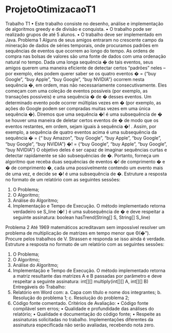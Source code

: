 # ProjetoOtimizacaoT1

Trabalho T1
• Este trabalho consiste no desenho, análise e implementação de algoritmos greedy e de divisão e
conquista.
• O trabalho pode ser realizado grupos de até 5 alunos.
• O trabalho deve ser implementado em Java.
Problema 1
Alguns de seus amigos entraram no crescente campo da mineração de dados de séries temporais, onde
procuramos padrões em sequências de eventos que ocorrem ao longo do tempo. As ordens de compra nas
bolsas de valores são uma fonte de dados com uma ordenação natural no tempo. Dada uma longa sequência
� de tais eventos, seus amigos querem uma maneira eficiente de detectar certos “padrões” neles – por
exemplo, eles podem querer saber se os quatro eventos
� = {“buy Google”, “buy Apple”, “buy Google”, “buy NVIDIA”}
ocorrem nesta sequência �, em ordem, mas não necessariamente consecutivamente.
Eles começam com uma coleção de eventos possíveis (por exemplo, as transações possíveis) e uma
sequência � de � desses eventos. Um determinado evento pode ocorrer múltiplas vezes em � (por exemplo,
as ações do Google podem ser compradas muitas vezes em uma única sequência �). Diremos que uma
sequência �! é uma subsequência de � se houver uma maneira de deletar certos eventos de � de modo que
os eventos restantes, em ordem, sejam iguais à sequência �!
. Assim, por exemplo, a sequência de quatro
eventos acima é uma subsequência da sequência
� = {“ buy Amazon”, “buy Google”, “buy Apple”, “buy Google”, “buy Google”, “buy NVIDIA”}
�! = {“buy Google”, “buy Apple”, “buy Google”, “buy NVIDIA”}
O objetivo deles é ser capaz de imaginar sequências curtas e detectar rapidamente se são subsequências de
�. Portanto, forneça um algoritmo que receba duas sequências de eventos �! de comprimento � e � de
comprimento �, cada uma possivelmente contendo um evento mais de uma vez, e decide se �! é uma
subsequência de �.
Estruture a resposta no formato de um relatório com as seguintes sessões:
1. O Problema;
2. O Algoritmo;
3. Análise do Algoritmo;
4. Implementação e Tempo de Execução. O método implementado retorna verdadeiro se S_line (�!
) é
uma subsequência de � e deve respeitar a seguinte assinatura:
boolean hasTrend(String[] S, String[] S_line)

Problema 2
Até 1969 matemáticos acreditavam sem impossível resolver um problema de multiplicação de matrizes em
tempo menor que Θ(�"). Procure pelos trabalhos de V. Strassen e responda se isso ainda é verdade.
Estruture a resposta no formato de um relatório com as seguintes sessões:
1. O Problema;
2. O Algoritmo;
3. Análise do Algoritmo;
5. Implementação e Tempo de Execução. O método implementado retorna a matriz resultante das
matrizes A e B passadas por parâmetro e deve respeitar a seguinte assinatura:
int[][] multiply(int[][] A, int[][] B)
Entregáveis do Trabalho:
1. Relatório em Word com:
a. Capa com título e nome dos integrantes;
b. Resolução do problema 1;
c. Resolução do problema 2;
2. Código fonte comentado.
Critérios de Avaliação:
• Código fonte compilável sem erros;
• Qualidade e profundidade das análises do relatório;
• Qualidade e documentação do código fonte;
• Respeite as assinaturas solicitadas no trabalho. Implementações diferentes da assinatura
especificada não serão avaliadas, recebendo nota zero.

